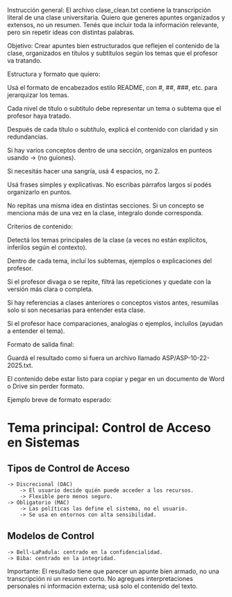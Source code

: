 Instrucción general:
El archivo clase_clean.txt contiene la transcripción literal de una clase universitaria.
Quiero que generes apuntes organizados y extensos, no un resumen.
Tenés que incluir toda la información relevante, pero sin repetir ideas con distintas palabras.

Objetivo:
Crear apuntes bien estructurados que reflejen el contenido de la clase, organizados en títulos y subtítulos según los temas que el profesor va tratando.

Estructura y formato que quiero:

Usá el formato de encabezados estilo README, con #, ##, ###, etc. para jerarquizar los temas.

Cada nivel de título o subtítulo debe representar un tema o subtema que el profesor haya tratado.

Después de cada título o subtítulo, explicá el contenido con claridad y sin redundancias.

Si hay varios conceptos dentro de una sección, organizalos en punteos usando -> (no guiones).

Si necesitás hacer una sangría, usá 4 espacios, no 2.

Usá frases simples y explicativas. No escribas párrafos largos si podés organizarlo en puntos.

No repitas una misma idea en distintas secciones. Si un concepto se menciona más de una vez en la clase, integralo donde corresponda.

Criterios de contenido:

Detectá los temas principales de la clase (a veces no están explícitos, inferilos según el contexto).

Dentro de cada tema, incluí los subtemas, ejemplos o explicaciones del profesor.

Si el profesor divaga o se repite, filtrá las repeticiones y quedate con la versión más clara o completa.

Si hay referencias a clases anteriores o conceptos vistos antes, resumilas solo si son necesarias para entender esta clase.

Si el profesor hace comparaciones, analogías o ejemplos, incluílos (ayudan a entender el tema).

Formato de salida final:

Guardá el resultado como si fuera un archivo llamado ASP/ASP-10-22-2025.txt.

El contenido debe estar listo para copiar y pegar en un documento de Word o Drive sin perder formato.

Ejemplo breve de formato esperado:
# Tema principal: Control de Acceso en Sistemas

## Tipos de Control de Acceso
    -> Discrecional (DAC)
        -> El usuario decide quién puede acceder a los recursos.
        -> Flexible pero menos seguro.
    -> Obligatorio (MAC)
        -> Las políticas las define el sistema, no el usuario.
        -> Se usa en entornos con alta sensibilidad.

## Modelos de Control
    -> Bell-LaPadula: centrado en la confidencialidad.
    -> Biba: centrado en la integridad.

Importante:
El resultado tiene que parecer un apunte bien armado, no una transcripción ni un resumen corto.
No agregues interpretaciones personales ni información externa; usá solo el contenido del texto.